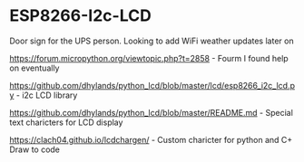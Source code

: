 # ESP8266-I2c-LCD
Door sign for the UPS person. Looking to add WiFi weather updates later on 

https://forum.micropython.org/viewtopic.php?t=2858  -  Fourm I found help on eventually

https://github.com/dhylands/python_lcd/blob/master/lcd/esp8266_i2c_lcd.py  -  i2c LCD library

https://github.com/dhylands/python_lcd/blob/master/README.md  -  Special text charicters for LCD display

https://clach04.github.io/lcdchargen/  -  Custom charicter for python and C+ Draw to code
